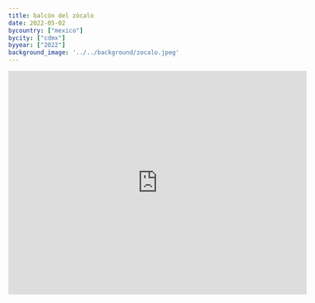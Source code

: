 ```yaml
---
title: balcón del zócalo
date: 2022-05-02
bycountry: ["mexico"]
bycity: ["cdmx"]
byyear: ["2022"]
background_image: '../../background/zocalo.jpeg'
---
```


<iframe src="https://www.google.com/maps/embed?pb=!1m18!1m12!1m3!1d3762.502754170128!2d-99.13682622400023!3d19.43387904063857!2m3!1f0!2f0!3f0!3m2!1i1024!2i768!4f13.1!3m3!1m2!1s0x85d1f92d46a31c99%3A0xa3cba9f9cd7e96e4!2zQmFsY8OzbiBkZWwgWsOzY2Fsbw!5e0!3m2!1sen!2sus!4v1701980416625!5m2!1sen!2sus" width="600" height="450" style="border:0;" allowfullscreen="" loading="lazy" referrerpolicy="no-referrer-when-downgrade"></iframe>